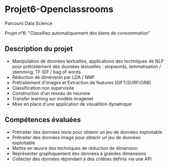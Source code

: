 # Projet6-Openclassrooms
Parcours Data Science

Projet n°6: "Classifiez automatiquement des biens de consommation"

## Description du projet
* Manipulation de données textuelles, applications des techniques de NLP pour prétraitement des données textuelles : stopwords, lemmatisation / stemming, TF IDF / bag of words
* Réduction de dimension par LDA / NMF
* Prétraitement d'images et Extraction de features (SIFT/SURF/ORB)
* Classification non supervisée
* Construction d'un réseau de neurone
* Transfer learning sur modèle imagenet
* Mise en place d'une application de visualition dynamique

## Compétences évaluées
* Prétraiter des données texte pour obtenir un jeu de données exploitable
* Prétraiter des données image pour obtenir un jeu de données exploitable
* Mettre en œuvre des techniques de réduction de dimension
* Représenter graphiquement des données à grandes dimensions
* Collecter des données répondant à des critères définis via une API
